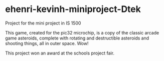 # ehenri-kevinh-miniproject-Dtek
Project for the mini project in IS 1500

This game, created for the pic32 microchip, is a copy of the classic arcade game asteroids, complete with rotating and destructible asteroids and shooting things, all in outer space. Wow!

This project won an award at the schools project fair. 
